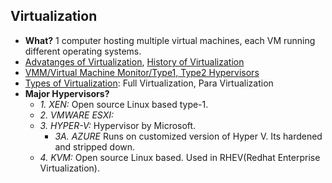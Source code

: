 ## Virtualization
- **What?** 1 computer hosting multiple virtual machines, each VM running different operating systems.
- [Advatanges of Virtualization](Advantages_of_Virtualization.md), [History of Virtualization](History_of_Virtualization.md)
- [VMM/Virtual Machine Monitor/Type1, Type2 Hypervisors](VMM_Virtual_Machine_Monitor.md)
- [Types of Virtualization](Types_of_Virtualization.md): Full Virtualization, Para Virtualization
- **Major Hypervisors?**
  - *1. XEN:* Open source Linux based type-1. 
  - *2. VMWARE ESXI:* 
  - *3. HYPER-V:* Hypervisor by Microsoft.
    - *3A. AZURE* Runs on customized version of Hyper V. Its hardened and stripped down.
  - *4. KVM:* Open source Linux based. Used in RHEV(Redhat Enterprise Virtualization).
